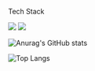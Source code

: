 Tech Stack

<img src="https://img.shields.io/badge/Python-3776AB?style=flat&logo=Python&logoColor=3776AB"/>


<img src="https://img.shields.io/badge/Scss-green?style=flat&logo=Sass&logoColor=CC6699"/>

![Anurag's GitHub stats](https://github-readme-stats.vercel.app/api?username=edgelines&show_icons=true&theme=dark)

![Top Langs](https://github-readme-stats.vercel.app/api/top-langs/?username=edgelines&layout=compact&theme=dark)
